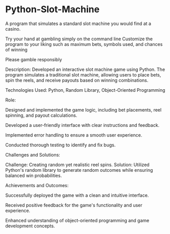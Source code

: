 # Python-Slot-Machine
A program that simulates a standard slot machine you would find at a casino.

Try your hand at gambling simply on the command line
Customize the program to your liking such as maximum bets, symbols used, and chances of winning

Please gamble responsibly



Description: Developed an interactive slot machine game using Python. The program simulates a traditional slot machine, allowing users to place bets, spin the reels, and receive payouts based on winning combinations.

Technologies Used: Python, Random Library, Object-Oriented Programming

Role:

Designed and implemented the game logic, including bet placements, reel spinning, and payout calculations.

Developed a user-friendly interface with clear instructions and feedback.

Implemented error handling to ensure a smooth user experience.

Conducted thorough testing to identify and fix bugs.

Challenges and Solutions:

Challenge: Creating random yet realistic reel spins. Solution: Utilized Python's random library to generate random outcomes while ensuring balanced win probabilities.

Achievements and Outcomes:

Successfully deployed the game with a clean and intuitive interface.

Received positive feedback for the game's functionality and user experience.

Enhanced understanding of object-oriented programming and game development concepts.

